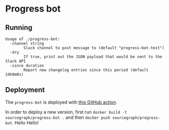 # Progress bot

## Running

```console
Usage of ./progress-bot:
  -channel string
        Slack channel to post message to (default "progress-bot-test")
  -dry
        If true, print out the JSON payload that would be sent to the Slack API
  -since duration
        Report new changelog entries since this period (default 24h0m0s)
```

## Deployment

The `progress-bot` is deployed with [this GitHub action](../../../.github/workflows/progress.yml).

In order to deploy a new version, first run `docker build -t sourcegraph/progress-bot .` and then `docker push sourcegraph/progress-bot`.
Hello Hello!
